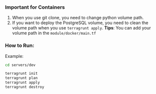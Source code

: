### Important for Containers
1. When you use git clone, you need to change python volume path.
2. If you want to deploy the PostgreSQL volume, you need to clean the volume path when you use `terragrunt apply`.
**Tips**: You can add your volume path in the `module/docker/main.tf`

### How to Run:
Example:
```bash
cd servers/dev

terragrunt init
terragrunt plan
terragrunt apply
terragrunt destroy
````
